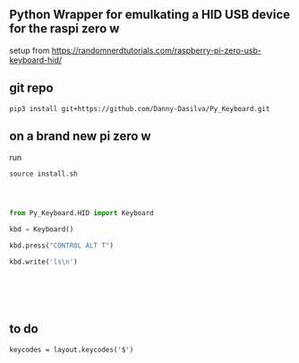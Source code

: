 ## Python Wrapper for emulkating a HID USB device for the raspi zero w

setup from  https://randomnerdtutorials.com/raspberry-pi-zero-usb-keyboard-hid/



## git repo

`pip3 install git+https://github.com/Danny-Dasilva/Py_Keyboard.git`
## on a brand new pi zero w

run

`source install.sh`



```python



from Py_Keyboard.HID import Keyboard

kbd = Keyboard()

kbd.press("CONTROL ALT T")

kbd.write('ls\n')







```



## to do

`keycodes = layout.keycodes('$')`
